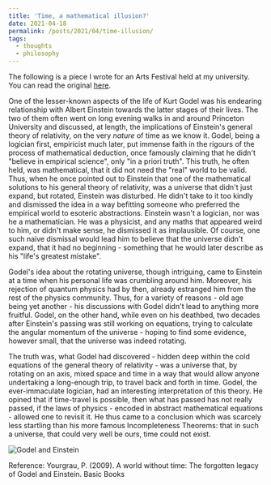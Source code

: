 ```yaml
---
title: 'Time, a mathematical illusion?'
date: 2021-04-18
permalink: /posts/2021/04/time-illusion/
tags:
  - thoughts
  - philosophy
---
```


The following is a piece I wrote for an Arts Festival held at my university. You can read the original [here](https://nusartsfestival.com/NAF2021/time-a-mathematical-illusion/).

One of the lesser-known aspects of the life of Kurt Godel was his endearing relationship with Albert Einstein towards the latter stages of their lives. The two of them often went on long evening walks in and around Princeton University and discussed, at length, the implications of Einstein's general theory of relativity, on the very *nature* of time as we know it. Godel, being a logician first, empiricist much later, put immense faith in the rigours of the process of mathematical deduction, once famously claiming that he didn't "believe in empirical science", only "in a priori truth". This truth, he often held, was mathematical, that it did not need the "real" world to be valid. Thus, when he once pointed out to Einstein that one of the mathematical solutions to his general theory of relativity, was a universe that didn't just expand, but rotated, Einstein was disturbed. He didn't take to it too kindly and dismissed the idea in a way befitting someone who preferred the empirical world to esoteric abstractions. Einstein wasn't a logician, nor was he a mathematician. He was a physicist, and any maths that appeared weird to him, or didn't make sense, he dismissed it as implausible. Of course, one such naive dismissal would lead him to believe that the universe didn't expand, that it had no beginning - something that he would later describe as his "life's greatest mistake".

Godel's idea about the rotating universe, though intriguing, came to Einstein at a time when his personal life was crumbling around him. Moreover, his rejection of quantum physics had by then, already estranged him from the rest of the physics community. Thus, for a variety of reasons - old age being yet another - his discussions with Godel didn't lead to anything more fruitful. Godel, on the other hand, while even on his deathbed, two decades after Einstein's passing was still working on equations, trying to calculate the angular momentum of the universe - hoping to find some evidence, however small, that the universe was indeed rotating.

The truth was, what Godel had discovered - hidden deep within the cold equations of the general theory of relativity - was a universe that, by rotating on an axis, mixed space and time in a way that would allow anyone undertaking a long-enough trip, to travel back and forth in time. Godel, the ever-immaculate logician, had an interesting interpretation of this theory. He opined that if time-travel is possible, then what has passed has not really passed, if the laws of physics - encoded in abstract mathematical equations - allowed one to revisit it. He thus came to a conclusion which was scarcely less startling than his more famous Incompleteness Theorems: that in such a universe, that could very well be ours, time could not exist.

![Godel and Einstein](https://www.subhayan.com/files/images/godel-einstein.jpg)

Reference:
Yourgrau, P. (2009). A world without time: The forgotten legacy of Godel and Einstein. Basic Books